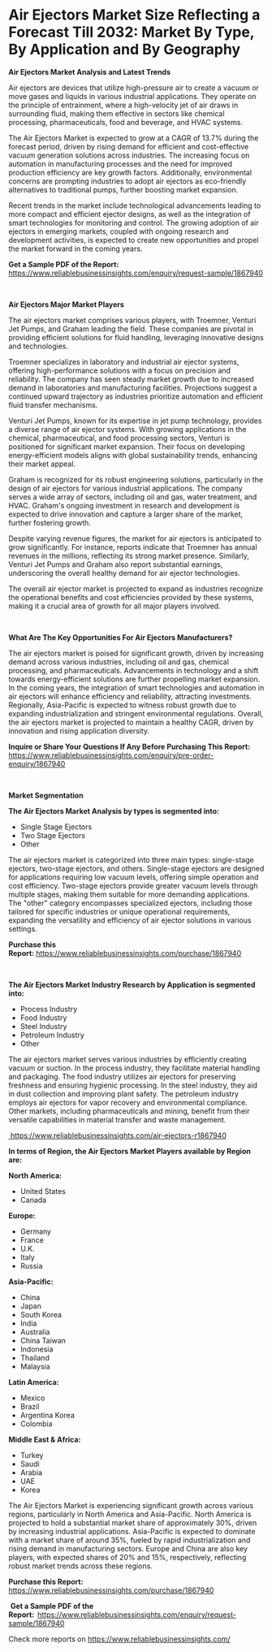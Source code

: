 <p><h1>Air Ejectors Market Size Reflecting a Forecast Till 2032: Market By Type, By Application and By Geography</h1></p><p><strong>Air Ejectors Market Analysis and Latest Trends</strong></p>
<p><p>Air ejectors are devices that utilize high-pressure air to create a vacuum or move gases and liquids in various industrial applications. They operate on the principle of entrainment, where a high-velocity jet of air draws in surrounding fluid, making them effective in sectors like chemical processing, pharmaceuticals, food and beverage, and HVAC systems. </p><p>The Air Ejectors Market is expected to grow at a CAGR of 13.7% during the forecast period, driven by rising demand for efficient and cost-effective vacuum generation solutions across industries. The increasing focus on automation in manufacturing processes and the need for improved production efficiency are key growth factors. Additionally, environmental concerns are prompting industries to adopt air ejectors as eco-friendly alternatives to traditional pumps, further boosting market expansion.</p><p>Recent trends in the market include technological advancements leading to more compact and efficient ejector designs, as well as the integration of smart technologies for monitoring and control. The growing adoption of air ejectors in emerging markets, coupled with ongoing research and development activities, is expected to create new opportunities and propel the market forward in the coming years.</p></p>
<p><strong>Get a Sample PDF of the Report:&nbsp;</strong> <a href="https://www.reliablebusinessinsights.com/enquiry/request-sample/1867940?utm_campaign=2274&utm_medium=2&utm_source=Github&utm_content=ia&utm_term=10042025&utm_id=air-ejectors">https://www.reliablebusinessinsights.com/enquiry/request-sample/1867940</a></p>
<p>&nbsp;</p>
<p><strong>Air Ejectors Major Market Players</strong></p>
<p><p>The air ejectors market comprises various players, with Troemner, Venturi Jet Pumps, and Graham leading the field. These companies are pivotal in providing efficient solutions for fluid handling, leveraging innovative designs and technologies.</p><p>Troemner specializes in laboratory and industrial air ejector systems, offering high-performance solutions with a focus on precision and reliability. The company has seen steady market growth due to increased demand in laboratories and manufacturing facilities. Projections suggest a continued upward trajectory as industries prioritize automation and efficient fluid transfer mechanisms.</p><p>Venturi Jet Pumps, known for its expertise in jet pump technology, provides a diverse range of air ejector systems. With growing applications in the chemical, pharmaceutical, and food processing sectors, Venturi is positioned for significant market expansion. Their focus on developing energy-efficient models aligns with global sustainability trends, enhancing their market appeal.</p><p>Graham is recognized for its robust engineering solutions, particularly in the design of air ejectors for various industrial applications. The company serves a wide array of sectors, including oil and gas, water treatment, and HVAC. Graham's ongoing investment in research and development is expected to drive innovation and capture a larger share of the market, further fostering growth.</p><p>Despite varying revenue figures, the market for air ejectors is anticipated to grow significantly. For instance, reports indicate that Troemner has annual revenues in the millions, reflecting its strong market presence. Similarly, Venturi Jet Pumps and Graham also report substantial earnings, underscoring the overall healthy demand for air ejector technologies.</p><p>The overall air ejector market is projected to expand as industries recognize the operational benefits and cost efficiencies provided by these systems, making it a crucial area of growth for all major players involved.</p></p>
<p>&nbsp;</p>
<p><strong>What Are The Key Opportunities For Air Ejectors Manufacturers?</strong></p>
<p><p>The air ejectors market is poised for significant growth, driven by increasing demand across various industries, including oil and gas, chemical processing, and pharmaceuticals. Advancements in technology and a shift towards energy-efficient solutions are further propelling market expansion. In the coming years, the integration of smart technologies and automation in air ejectors will enhance efficiency and reliability, attracting investments. Regionally, Asia-Pacific is expected to witness robust growth due to expanding industrialization and stringent environmental regulations. Overall, the air ejectors market is projected to maintain a healthy CAGR, driven by innovation and rising application diversity.</p></p>
<p><strong>Inquire or Share Your Questions If Any Before Purchasing This Report:</strong> <a href="https://www.reliablebusinessinsights.com/enquiry/pre-order-enquiry/1867940?utm_campaign=2274&utm_medium=2&utm_source=Github&utm_content=ia&utm_term=10042025&utm_id=air-ejectors">https://www.reliablebusinessinsights.com/enquiry/pre-order-enquiry/1867940</a></p>
<p>&nbsp;</p>
<p><strong>Market Segmentation</strong></p>
<p><strong>The Air Ejectors Market Analysis by types is segmented into:</strong></p>
<p><ul><li>Single Stage Ejectors</li><li>Two Stage Ejectors</li><li>Other</li></ul></p>
<p><p>The air ejectors market is categorized into three main types: single-stage ejectors, two-stage ejectors, and others. Single-stage ejectors are designed for applications requiring low vacuum levels, offering simple operation and cost efficiency. Two-stage ejectors provide greater vacuum levels through multiple stages, making them suitable for more demanding applications. The "other" category encompasses specialized ejectors, including those tailored for specific industries or unique operational requirements, expanding the versatility and efficiency of air ejector solutions in various settings.</p></p>
<p><strong>Purchase this Report:&nbsp;</strong><a href="https://www.reliablebusinessinsights.com/purchase/1867940?utm_campaign=2274&utm_medium=2&utm_source=Github&utm_content=ia&utm_term=10042025&utm_id=air-ejectors">https://www.reliablebusinessinsights.com/purchase/1867940</a></p>
<p>&nbsp;</p>
<p><strong>The Air Ejectors Market Industry Research by Application is segmented into:</strong></p>
<p><ul><li>Process Industry</li><li>Food Industry</li><li>Steel Industry</li><li>Petroleum Industry</li><li>Other</li></ul></p>
<p><p>The air ejectors market serves various industries by efficiently creating vacuum or suction. In the process industry, they facilitate material handling and packaging. The food industry utilizes air ejectors for preserving freshness and ensuring hygienic processing. In the steel industry, they aid in dust collection and improving plant safety. The petroleum industry employs air ejectors for vapor recovery and environmental compliance. Other markets, including pharmaceuticals and mining, benefit from their versatile capabilities in material transfer and waste management.</p></p>
<p><a href="https://www.reliablebusinessinsights.com/air-ejectors-r1867940?utm_campaign=2274&utm_medium=2&utm_source=Github&utm_content=ia&utm_term=10042025&utm_id=air-ejectors">&nbsp;https://www.reliablebusinessinsights.com/air-ejectors-r1867940</a></p>
<p><strong>In terms of Region, the Air Ejectors Market Players available by Region are:</strong></p>
<p>
    <p> <strong> North America: </strong>
        <ul>
            <li>United States</li>
            <li>Canada</li>
        </ul>
        </p> 
    <p> <strong> Europe: </strong>
        <ul>
            <li>Germany</li>
            <li>France</li>
            <li>U.K.</li>
            <li>Italy</li>
            <li>Russia</li>
        </ul>
        </p> 
    <p> <strong> Asia-Pacific: </strong>
        <ul>
            <li>China</li>
            <li>Japan</li>
            <li>South Korea</li>
            <li>India</li>
            <li>Australia</li>
            <li>China Taiwan</li>
            <li>Indonesia</li>
            <li>Thailand</li>
            <li>Malaysia</li>
        </ul>
        </p> 
    <p> <strong> Latin America: </strong>
        <ul>
            <li>Mexico</li>
            <li>Brazil</li>
            <li>Argentina Korea</li>
            <li>Colombia</li>
        </ul>
        </p> 
    <p> <strong> Middle East & Africa: </strong>
        <ul>
            <li>Turkey</li>
            <li>Saudi</li>
            <li>Arabia</li>
            <li>UAE</li>
            <li>Korea</li>
        </ul>
    </p>
    </p>
<p><p>The Air Ejectors Market is experiencing significant growth across various regions, particularly in North America and Asia-Pacific. North America is projected to hold a substantial market share of approximately 30%, driven by increasing industrial applications. Asia-Pacific is expected to dominate with a market share of around 35%, fueled by rapid industrialization and rising demand in manufacturing sectors. Europe and China are also key players, with expected shares of 20% and 15%, respectively, reflecting robust market trends across these regions.</p></p>
<p><strong>Purchase this Report: </strong><a href="https://www.reliablebusinessinsights.com/purchase/1867940?utm_campaign=2274&utm_medium=2&utm_source=Github&utm_content=ia&utm_term=10042025&utm_id=air-ejectors">https://www.reliablebusinessinsights.com/purchase/1867940</a></p>
<p>&nbsp;<strong>Get a Sample PDF of the Report:&nbsp;&nbsp;</strong><a href="https://www.reliablebusinessinsights.com/enquiry/request-sample/1867940?utm_campaign=2274&utm_medium=2&utm_source=Github&utm_content=ia&utm_term=10042025&utm_id=air-ejectors">https://www.reliablebusinessinsights.com/enquiry/request-sample/1867940</a></p>
<p><strong></strong></p>
<p>Check more reports on <a href="https://www.reliablebusinessinsights.com/?utm_campaign=2274&utm_medium=2&utm_source=Github&utm_content=ia&utm_term=10042025&utm_id=air-ejectors">https://www.reliablebusinessinsights.com/</a></p>